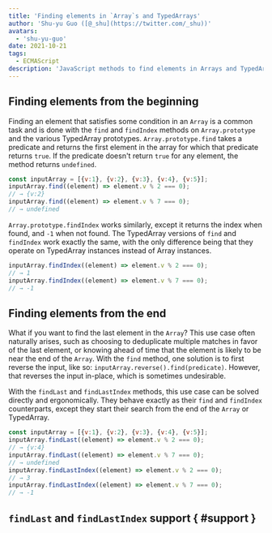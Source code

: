 ```yaml
---
title: 'Finding elements in `Array`s and TypedArrays'
author: 'Shu-yu Guo ([@_shu](https://twitter.com/_shu))'
avatars:
  - 'shu-yu-guo'
date: 2021-10-21
tags:
  - ECMAScript
description: 'JavaScript methods to find elements in Arrays and TypedArrays'
---
```

## Finding elements from the beginning

Finding an element that satisfies some condition in an `Array` is a common task and is done with the `find` and `findIndex` methods on `Array.prototype` and the various TypedArray prototypes. `Array.prototype.find` takes a predicate and returns the first element in the array for which that predicate returns `true`. If the predicate doesn't return `true` for any element, the method returns `undefined`.

```js
const inputArray = [{v:1}, {v:2}, {v:3}, {v:4}, {v:5}];
inputArray.find((element) => element.v % 2 === 0);
// → {v:2}
inputArray.find((element) => element.v % 7 === 0);
// → undefined
```

`Array.prototype.findIndex` works similarly, except it returns the index when found, and `-1` when not found. The TypedArray versions of `find` and `findIndex` work exactly the same, with the only difference being that they operate on TypedArray instances instead of Array instances.

```js
inputArray.findIndex((element) => element.v % 2 === 0);
// → 1
inputArray.findIndex((element) => element.v % 7 === 0);
// → -1
```

## Finding elements from the end

What if you want to find the last element in the `Array`? This use case often naturally arises, such as choosing to deduplicate multiple matches in favor of the last element, or knowing ahead of time that the element is likely to be near the end of the `Array`. With the `find` method, one solution is to first reverse the input, like so: `inputArray.reverse().find(predicate)`. However, that reverses the input in-place, which is sometimes undesirable.

With the `findLast` and `findLastIndex` methods, this use case can be solved directly and ergonomically. They behave exactly as their `find` and `findIndex` counterparts, except they start their search from the end of the `Array` or TypedArray.

```js
const inputArray = [{v:1}, {v:2}, {v:3}, {v:4}, {v:5}];
inputArray.findLast((element) => element.v % 2 === 0);
// → {v:4}
inputArray.findLast((element) => element.v % 7 === 0);
// → undefined
inputArray.findLastIndex((element) => element.v % 2 === 0);
// → 3
inputArray.findLastIndex((element) => element.v % 7 === 0);
// → -1
```

## `findLast` and `findLastIndex` support { #support }

<feature-support chrome="97"
                 firefox="https://bugzilla.mozilla.org/show_bug.cgi?id=1704385"
                 safari="STP 133"
                 nodejs="no"
                 babel="no"></feature-support>
